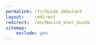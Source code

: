```yaml
---
permalink: /fr/Guide_débutant
layout:    redirect
redirect:  /en/Novice_User_Guide
sitemap:
    exclude: yes
---
```

